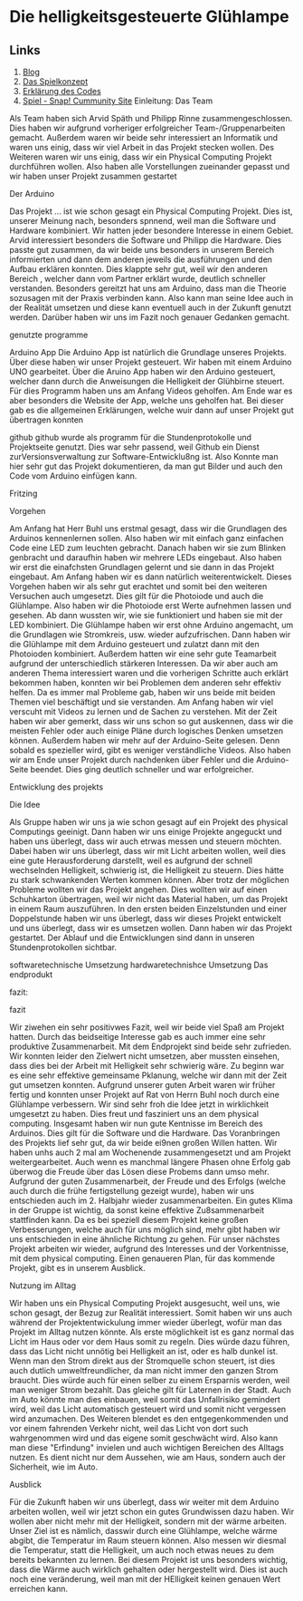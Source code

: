 # Die helligkeitsgesteuerte Glühlampe
## Links

1. [Blog](https://github.com/philipp-arvid/philipp-arvid/blob/main/README.md)
2. [Das Spielkonzept](#Setup)
3. [Erklärung des Codes](#Erklärung)
5. [Spiel - Snap! Cummunity Site](https://snap.berkeley.edu/project?user=faiture&project=2D%20Puzzle%20Game)
Einleitung:
Das Team

Als Team haben sich Arvid Späth und Philipp Rinne zusammengeschlossen. Dies haben wir aufgrund vorheriger erfolgreicher Team-/Gruppenarbeiten gemacht. 
Außerdem waren wir beide sehr interessiert an Informatik und waren uns einig, dass wir viel Arbeit in das Projekt stecken wollen. 
Des Weiteren waren wir uns einig, dass wir ein Physical Computing Projekt durchführen wollen. 
Also haben alle Vorstellungen zueinander gepasst und wir haben unser Projekt zusammen gestartet

Der Arduino 

Das Projekt ... ist wie schon gesagt ein Physical Computing Projekt.
Dies ist, unserer Meinung nach, besonders spnnend, weil man die Software und Hardware kombiniert. Wir hatten jeder besondere Interesse in einem Gebiet. 
Arvid interessiert besonders die Software und Philipp die Hardware. 
Dies passte gut zusammen, da wir beide uns besonders in unserem Bereich informierten und dann dem anderen jeweils die ausführungen und den Aufbau erklären konnten.
Dies klappte sehr gut, weil wir den anderen Bereich , welcher dann vom Partner erklärt wurde, deutlich schneller verstanden. 
Besonders gereitzt hat uns am Arduino, dass man die Theorie sozusagen mit der Praxis verbinden kann.
Also kann man seine Idee auch in der Realität umsetzen und diese kann eventuell auch in der Zukunft genutzt werden. 
Darüber haben wir uns im Fazit noch genauer Gedanken gemacht.

genutzte programme 

Arduino App
Die Arduino App ist natürlich die Grundlage unseres Projekts. Über diese haben wir unser Projekt gesteuert. Wir haben mit einem Arduino UNO gearbeitet.
Über die Aruino App haben wir den Arduino gesteuert, welcher dann durch die Anweisungen die Helligkeit der Glühbirne steuert.
Für dies Programm haben uns am Anfang Videos geholfen. Am Ende war es aber besonders die Website der App, welche uns geholfen hat. 
Bei dieser gab es die allgemeinen Erklärungen, welche wuir dann auf unser Projekt gut übertragen konnten

github
github wurde als programm für die Stundenprotokolle und Projektseite genutzt. 
Dies war sehr passend, weil Github ein Dienst zurVersionsverwaltung zur Software-Entwicklu8ng ist. 
Also Konnte man hier sehr gut das Projekt dokumentieren, da man gut Bilder und auch den Code vom Arduino einfügen kann.

Fritzing

Vorgehen 

Am Anfang hat Herr Buhl uns erstmal gesagt, dass wir die Grundlagen des Arduinos kennenlernen sollen. 
Also haben wir mit einfach ganz einfachen Code eine LED zum leuchten gebracht.
Danach haben wir sie zum Blinken genbracht und daraufhin haben wir mehrere  LEDs eingebaut. 
Also haben wir erst die einafchsten Grundlagen gelernt und sie dann in das Projekt eingebaut. Am Anfang haben wir es dann natürlich weiterentwickelt.
Dieses Vorgehen haben wir als sehr gut erachtet und somit bei den weiteren Versuchen auch umgesetzt. Dies gilt für die Photoiode und auch die Glühlampe. 
Also haben wir  die Photoiode erst Werte aufnehmen lassen und gesehen. Ab dann wussten wir, wie sie funktioniert und haben sie mit der LED kombiniert. 
Die Glühlampe haben wir erst ohne Arduino angemacht, um die Grundlagen wie Stromkreis, usw. wieder aufzufrischen.
Dann haben wir die Glühlampe mit dem Arduino gesteuert und zulatzt dann mit den Photoioden kombiniert.
Außerdem hatten wir eine sehr gute Teamarbeit aufgrund der unterschiedlich stärkeren Interessen. 
Da wir aber auch am anderen Thema interessiert waren und die vorherigen Schritte auch erklärt bekommen haben, 
konnten wir bei Problemen dem anderen sehr effektiv helfen. Da es immer mal Probleme gab, haben wir uns beide mit beiden Themen viel beschäftigt und sie verstanden.
Am Anfang haben wir viel verscuht mit Videos zu lernen und de Sachen zu verstehen.
Mit der Zeit haben wir aber gemerkt, dass wir uns schon so gut auskennen, dass wir die meisten Fehler oder auch einige Pläne durch logisches Denken umsetzen können.
Außerdem haben wir mehr auf der Arduino-Seite gelesen. Denn sobald es spezieller wird, gibt es weniger verständliche Videos. 
Also haben wir am Ende unser Projekt durch nachdenken über Fehler und die Arduino-Seite beendet. Dies ging deutlich schneller und war erfolgreicher.

Entwicklung des projekts

Die Idee

Als Gruppe haben wir uns ja wie schon gesagt auf ein Projekt des physical Computings geeinigt.
Dann haben wir uns einige Projekte angeguckt und haben uns überlegt, dass wir auch etrwas messen und steuern möchten.
Dabei haben wir uns überlegt, dass wir mit Licht arbeiten wollen, weil dies eine gute Herausforderung darstellt, weil es aufgrund der schnell wechselnden Helligkeit,
schwierig ist, die Helligkeit zu steuern. Dies hätte zu stark schwankenden Werten kommen können. Aber trotz der möglichen Probleme wollten wir das Projekt angehen.
Dies wollten wir auf einen Schuhkarton übertragen, weil wir nicht das Material haben, um das Projekt in einem Raum auszuführen. 
In den ersten beiden Einzelstunden und einer Doppelstunde haben wir uns überlegt, dass wir dieses Projekt entwickelt und uns überlegt, dass wir es umsetzen wollen.
Dann haben wir das Projekt gestartet. Der Ablauf und die Entwicklungen sind dann in unseren Stundenprotokollen sichtbar.


softwaretechnische Umsetzung 
hardwaretechnishce Umsetzung 
Das endprodukt

fazit:

fazit 

Wir ziwehen ein sehr positivwes Fazit, weil wir beide viel Spaß am Projekt hatten. Durch das beidseitige Interesse gab es auch immer eine sehr produktive Zusammenarbeit.
Mit dem Endprojekt sind beide sehr zufrieden. Wir konnten leider den Zielwert nicht umsetzen, aber mussten einsehen, dass dies bei der Arbeit mit Helligkeit sehr schwierig wäre. 
Zu beginn war es eine sehr effektive gemeinsame Pklanung, welche wir dann mit der Zeit gut umsetzen konnten.
Aufgrund unserer guten Arbeit waren wir früher fertig und konnten unser Projekt auf Rat von Herrn Buhl noch durch eine Glühlampe verbessern.
Wir sind sehr froh die Idee jetzt in wirklichkeit umgesetzt zu haben. Dies freut und fasziniert uns an dem physical computing. 
Insgesamt haben wir nun gute Kentnisse im Bereich des Arduinos. Dies gilt für die Software und die Hardware. 
Das Voranbringen des Projekts lief sehr gut, da wir beide ei9nen großen Willen hatten.
Wir haben unhs auch 2 mal am Wochenende zusammengesetzt und am Projekt weitergearbeitet. 
Auch wenn es manchmal längere Phasen ohne Erfolg gab überwog die Freude über das Lösen diese Probems dann umso mehr.
Aufgrund der guten Zusammenarbeit, der Freude und des Erfolgs (welche auch durch die frühe fertigstellung gezeigt wurde), 
haben wir uns entschieden auch im 2. Halbjahr wieder zusammenarbeiten. Ein gutes Klima in der Gruppe ist wichtig, da sonst keine effektive Zu8sammenarbeit stattfinden kann.
Da es bei speziell diesem Projekt keine großen Verbesserungen, welche auch für uns möglich sind, mehr gibt haben wir uns entschieden in eine ähnliche Richtung zu gehen.
Für unser nächstes Projekt arbeiten wir wieder, aufgrund des Interesses und der Vorkentnisse, mit dem physical computing. Einen genaueren Plan, für das kommende Projekt, gibt es in unserem Ausblick.

Nutzung im Alltag

Wir haben uns ein Physical Computing Projekt ausgesucht, weil uns, wie schon gesagt, der Bezug zur Realität interessiert. 
Somit haben wir uns auch während der Projektentwickulung immer wieder überlegt, wofür man das Projekt im Alltag nutzen könnte.
Als erste möglichkeit ist es ganz normal das Licht im Haus oder vor dem Haus somit zu regeln.
Dies würde dazu führen, dass das Licht nicht unnötig bei Helligkeit an ist, oder es halb dunkel ist. 
Wenn man den Strom direkt aus der Stromquelle schon steuert, ist dies auch dutlich umweltfreundlicher, da man nicht immer den ganzen Strom braucht.
Dies würde auch für einen selber zu einem Ersparnis werden, weil man weniger Strom bezahlt. 
Das gleiche gilt für Laternen in der Stadt. 
Auch im Auto könnte man dies einbauen, weil somit das Unfallrisiko gemindert wird, weil das Licht automatisch gesteuert wird und somit nicht vergessen wird anzumachen. 
Des Weiteren blendet es den entgegenkommenden und vor einem fahrenden Verkehr nicht, weil das Licht von dort such wahrgenommen wird und das eigene somit geschwächt wird.
Also kann man diese "Erfindung" invielen und auch wichtigen Bereichen des Alltags nutzen. Es dient nicht nur dem Aussehen, wie am Haus, sondern auch der Sicherheit, wie im Auto.

Ausblick 

Für die Zukunft haben wir uns überlegt, dass wir weiter mit dem Arduino arbeiten wollen, weil wir jetzt schon ein gutes Grundwissen dazu haben. 
Wir wollen aber nicht mehr mit der Helligkeit, sondern mit der wärme arbeiten. 
Unser Ziel ist es nämlich, dasswir durch eine Glühlampe, welche wärme abgibt, die Temperatur im Raum steuern können. 
Also messen wir diesmal die Temperatur, statt die Helligkeit, um auch noch etwas neues zu dem bereits bekannten zu lernen. 
Bei diesem Projekt ist uns besonders wichtig, dass die Wärme auch wirklich gehalten oder hergestellt wird. Dies ist auch noch eine veränderung, 
weil man mit der HElligkeit keinen genauen Wert erreichen kann.

